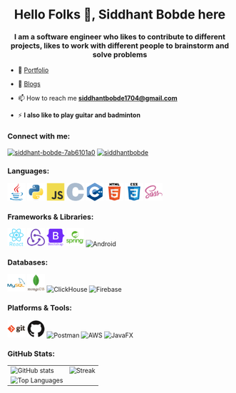 <h1 align="center">Hello Folks 👋, Siddhant Bobde here</h1>
<h3 align="center">I am a software engineer who likes to contribute to different projects, likes to work with different people to brainstorm and solve problems</h3>

- 🔭 [Portfolio](https://siddhantbobde.com/)

- 📝 [Blogs](https://blog.siddhantbobde.com/)

- 📫 How to reach me **siddhantbobde1704@gmail.com**

- ⚡ **I also like to play guitar and badminton**

<h3 align="left">Connect with me:</h3>
<p align="left">
<a href="https://linkedin.com/in/siddhant-bobde-7ab6101a0" target="blank"><img align="center" src="https://raw.githubusercontent.com/rahuldkjain/github-profile-readme-generator/master/src/images/icons/Social/linked-in-alt.svg" alt="siddhant-bobde-7ab6101a0" height="30" width="40" /></a>
<a href="https://www.leetcode.com/siddhantbobde" target="blank"><img align="center" src="https://raw.githubusercontent.com/rahuldkjain/github-profile-readme-generator/master/src/images/icons/Social/leet-code.svg" alt="siddhantbobde" height="30" width="40" /></a>
</p>

<h3 align="left">Languages:</h3>
<p>
  <img src="https://raw.githubusercontent.com/devicons/devicon/master/icons/java/java-original.svg" alt="Java" width="40" height="40"/>
  <img src="https://raw.githubusercontent.com/devicons/devicon/master/icons/python/python-original.svg" alt="Python" width="40" height="40"/>
  <img src="https://raw.githubusercontent.com/devicons/devicon/master/icons/javascript/javascript-original.svg" alt="JavaScript" width="40" height="40"/>
  <img src="https://raw.githubusercontent.com/devicons/devicon/master/icons/c/c-original.svg" alt="C" width="40" height="40"/>
  <img src="https://raw.githubusercontent.com/devicons/devicon/master/icons/cplusplus/cplusplus-original.svg" alt="C++" width="40" height="40"/>
  <img src="https://raw.githubusercontent.com/devicons/devicon/master/icons/html5/html5-original-wordmark.svg" alt="HTML5" width="40" height="40"/>
  <img src="https://raw.githubusercontent.com/devicons/devicon/master/icons/css3/css3-original-wordmark.svg" alt="CSS3" width="40" height="40"/>
  <img src="https://raw.githubusercontent.com/devicons/devicon/master/icons/sass/sass-original.svg" alt="Sass" width="40" height="40"/>
</p>

<h3 align="left">Frameworks & Libraries:</h3>
<p>
  <img src="https://raw.githubusercontent.com/devicons/devicon/master/icons/react/react-original-wordmark.svg" alt="React" width="40" height="40"/>
  <img src="https://raw.githubusercontent.com/devicons/devicon/master/icons/redux/redux-original.svg" alt="Redux" width="40" height="40"/>
  <img src="https://raw.githubusercontent.com/devicons/devicon/master/icons/bootstrap/bootstrap-plain-wordmark.svg" alt="Bootstrap" width="40" height="40"/>
  <img src="https://raw.githubusercontent.com/devicons/devicon/master/icons/spring/spring-original-wordmark.svg" alt="Spring" width="40" height="40"/>
  <img src="https://cdn.jsdelivr.net/gh/devicons/devicon/icons/android/android-original.svg" alt="Android" width="40" height="40"/>
</p>

<h3 align="left">Databases:</h3>
<p>
  <img src="https://raw.githubusercontent.com/devicons/devicon/master/icons/mysql/mysql-original-wordmark.svg" alt="MySQL" width="40" height="40"/>
  <img src="https://raw.githubusercontent.com/devicons/devicon/master/icons/mongodb/mongodb-original-wordmark.svg" alt="MongoDB" width="40" height="40"/>
  <img src="https://seeklogo.com/images/C/clickhouse-logo-118C684B2C-seeklogo.com.png" alt="ClickHouse" width="40" height="40"/>
  <img src="https://firebase.google.com/downloads/brand-guidelines/PNG/logo-vertical.png" alt="Firebase" width="40" height="40"/>
</p>

<h3 align="left">Platforms & Tools:</h3>
<p>
  <img src="https://raw.githubusercontent.com/devicons/devicon/master/icons/git/git-original-wordmark.svg" alt="Git" width="40" height="40"/>
  <img src="https://raw.githubusercontent.com/devicons/devicon/master/icons/github/github-original.svg" alt="GitHub" width="40" height="40"/>
  <img src="https://www.vectorlogo.zone/logos/getpostman/getpostman-icon.svg" alt="Postman" width="40" height="40"/>
  <img src="https://cdn.worldvectorlogo.com/logos/amazon-web-services-1.svg" alt="AWS" width="40" height="40"/>
  <img src="https://upload.wikimedia.org/wikipedia/commons/6/6a/JavaFX_Logo.png" alt="JavaFX" width="40" height="40"/>
</p>


<h3 align="left">GitHub Stats:</h3>
<table>
  <tr>
    <td>
      <img src="https://github-readme-stats.vercel.app/api?username=siddhantbobde&show_icons=true&theme=github_dark" alt="GitHub stats" height="180"/>
    </td>
    <td>
      <img src="https://github-readme-streak-stats.herokuapp.com?user=siddhantbobde&theme=github-dark&date_format=M%20j%5B%2C%20Y%5D" alt="Streak" height="180"/>
    </td>
  </tr>
  <tr>
    <td>
      <img src="https://github-readme-stats.vercel.app/api/top-langs/?username=siddhantbobde&layout=compact&theme=github_dark" alt="Top Languages" height="180"/>
    </td>
    <td>
      <!-- You can add another stat card or leave it blank -->
    </td>
  </tr>
</table>
